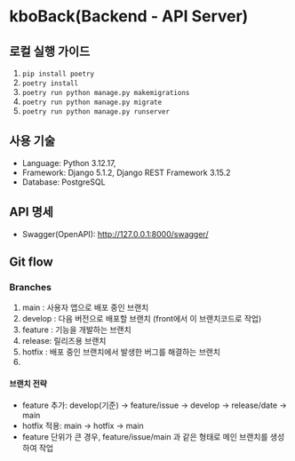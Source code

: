 # kboBack(Backend - API Server)

## 로컬 실행 가이드
1. `pip install poetry`
2. `poetry install`
3. `poetry run python manage.py makemigrations`
4. `poetry run python manage.py migrate`
5. `poetry run python manage.py runserver`

## 사용 기술
- Language: Python 3.12.17,
- Framework: Django 5.1.2, Django REST Framework 3.15.2
- Database: PostgreSQL

## API 명세
- Swagger(OpenAPI): http://127.0.0.1:8000/swagger/

## Git flow

### Branches
1. main : 사용자 앱으로 배포 중인 브랜치
2. develop : 다음 버전으로 배포할 브랜치 (front에서 이 브랜치코드로 작업)
3. feature : 기능을 개발하는 브랜치
4. release: 릴리즈용 브랜치
5. hotfix : 배포 중인 브랜치에서 발생한 버그를 해결하는 브랜치
6. 
#### 브랜치 전략
- feature 추가: develop(기준) -> feature/issue -> develop -> release/date -> main
- hotfix 적용: main -> hotfix -> main
- feature 단위가 큰 경우, feature/issue/main 과 같은 형태로 메인 브랜치를 생성하여 작업
